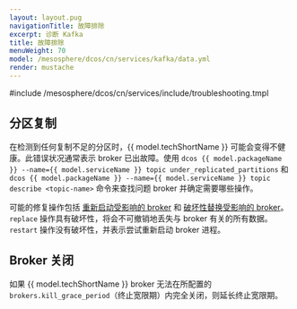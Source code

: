 ```yaml
---
layout: layout.pug
navigationTitle: 故障排除
excerpt: 诊断 Kafka
title: 故障排除
menuWeight: 70
model: /mesosphere/dcos/cn/services/kafka/data.yml
render: mustache
---
```


#include /mesosphere/dcos/cn/services/include/troubleshooting.tmpl

## 分区复制

在检测到任何复制不足的分区时，{{ model.techShortName }} 可能会变得不健康。此错误状况通常表示 broker 已出故障。使用 `dcos {{ model.packageName }} --name={{ model.serviceName }} topic under_replicated_partitions` 和 `dcos {{ model.packageName }} --name={{ model.serviceName }} topic describe <topic-name>` 命令来查找问题 broker 并确定需要哪些操作。

可能的修复操作包括 [重新启动受影响的 broker](#restart-a-node) 和 [破坏性替换受影响的 broker](#replacing-a-permanently-failed-node)。`replace` 操作具有破坏性，将会不可撤销地丢失与 broker 有关的所有数据。 `restart` 操作没有破坏性，并表示尝试重新启动 broker 进程。


## Broker 关闭

如果 {{ model.techShortName }} broker 无法在所配置的
`brokers.kill_grace_period`（终止宽限期）内完全关闭，则延长终止宽限期。
